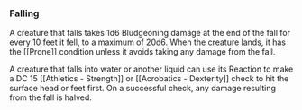 ### Falling

A creature that falls takes 1d6 Bludgeoning damage at the end of the fall for every 10 feet it fell, to a maximum of 20d6. When the creature lands, it has the [[Prone]] condition unless it avoids taking any damage from the fall.

A creature that falls into water or another liquid can use its Reaction to make a DC 15 [[Athletics - Strength]] or [[Acrobatics - Dexterity]] check to hit the surface head or feet first. On a successful check, any damage resulting from the fall is halved.